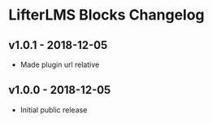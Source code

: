 LifterLMS Blocks Changelog
==========================

v1.0.1 - 2018-12-05
-------------------

+ Made plugin url relative


v1.0.0 - 2018-12-05
-------------------

+ Initial public release
